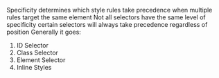 Specificity determines which style rules take precedence when multiple rules target the same element 
Not all selectors have the same level of specificity 
	certain selectors will always take precedence regardless of position 
Generally it goes: 
1. ID Selector
2. Class Selector
3. Element Selector
4. Inline Styles 
